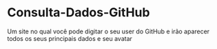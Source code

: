 # Consulta-Dados-GitHub
Um site no qual você pode digitar o seu user do GitHub e irão aparecer todos os seus principais dados e seu avatar
